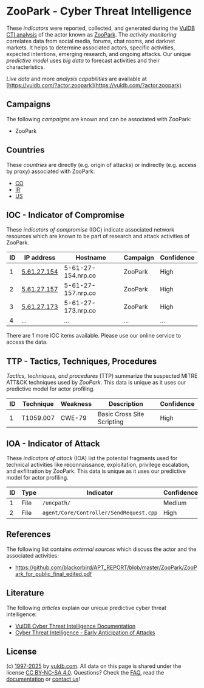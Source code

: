 # ZooPark - Cyber Threat Intelligence

These _indicators_ were reported, collected, and generated during the [VulDB CTI analysis](https://vuldb.com/?kb.cti) of the actor known as [ZooPark](https://vuldb.com/?actor.zoopark). The _activity monitoring_ correlates data from social media, forums, chat rooms, and darknet markets. It helps to determine associated actors, specific activities, expected intentions, emerging research, and ongoing attacks. Our unique _predictive model_ uses _big data_ to forecast activities and their characteristics.

_Live data_ and more _analysis capabilities_ are available at [https://vuldb.com/?actor.zoopark](https://vuldb.com/?actor.zoopark)

## Campaigns

The following _campaigns_ are known and can be associated with ZooPark:

* ZooPark

## Countries

These _countries_ are directly (e.g. origin of attacks) or indirectly (e.g. access by proxy) associated with ZooPark:

* [CO](https://vuldb.com/?country.co)
* [IR](https://vuldb.com/?country.ir)
* [US](https://vuldb.com/?country.us)

## IOC - Indicator of Compromise

These _indicators of compromise_ (IOC) indicate associated network resources which are known to be part of research and attack activities of ZooPark.

ID | IP address | Hostname | Campaign | Confidence
-- | ---------- | -------- | -------- | ----------
1 | [5.61.27.154](https://vuldb.com/?ip.5.61.27.154) | 5-61-27-154.nrp.co | ZooPark | High
2 | [5.61.27.157](https://vuldb.com/?ip.5.61.27.157) | 5-61-27-157.nrp.co | ZooPark | High
3 | [5.61.27.173](https://vuldb.com/?ip.5.61.27.173) | 5-61-27-173.nrp.co | ZooPark | High
4 | ... | ... | ... | ...

There are 1 more IOC items available. Please use our online service to access the data.

## TTP - Tactics, Techniques, Procedures

_Tactics, techniques, and procedures_ (TTP) summarize the suspected MITRE ATT&CK techniques used by _ZooPark_. This data is unique as it uses our predictive model for actor profiling.

ID | Technique | Weakness | Description | Confidence
-- | --------- | -------- | ----------- | ----------
1 | T1059.007 | CWE-79 | Basic Cross Site Scripting | High

## IOA - Indicator of Attack

These _indicators of attack_ (IOA) list the potential fragments used for technical activities like reconnaissance, exploitation, privilege escalation, and exfiltration by ZooPark. This data is unique as it uses our predictive model for actor profiling.

ID | Type | Indicator | Confidence
-- | ---- | --------- | ----------
1 | File | `/uncpath/` | Medium
2 | File | `agent/Core/Controller/SendRequest.cpp` | High

## References

The following list contains _external sources_ which discuss the actor and the associated activities:

* https://github.com/blackorbird/APT_REPORT/blob/master/ZooPark/ZooPark_for_public_final_edited.pdf

## Literature

The following _articles_ explain our unique predictive cyber threat intelligence:

* [VulDB Cyber Threat Intelligence Documentation](https://vuldb.com/?kb.cti)
* [Cyber Threat Intelligence - Early Anticipation of Attacks](https://www.scip.ch/en/?labs.20201022)

## License

(c) [1997-2025](https://vuldb.com/?kb.changelog) by [vuldb.com](https://vuldb.com/?kb.about). All data on this page is shared under the license [CC BY-NC-SA 4.0](https://creativecommons.org/licenses/by-nc-sa/4.0/). Questions? Check the [FAQ](https://vuldb.com/?kb.faq), read the [documentation](https://vuldb.com/?kb) or [contact us](https://vuldb.com/?contact)!
